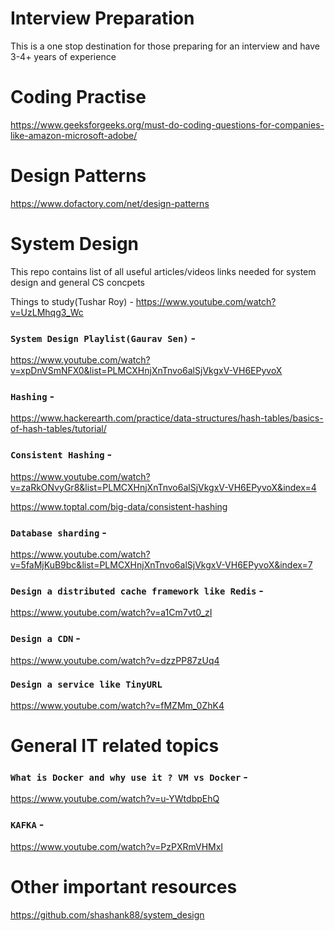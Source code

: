 # Interview Preparation
This is a one stop destination for those preparing for an interview and have 3-4+ years of experience

# Coding Practise
https://www.geeksforgeeks.org/must-do-coding-questions-for-companies-like-amazon-microsoft-adobe/

# Design Patterns
https://www.dofactory.com/net/design-patterns

# System Design
This repo contains list of all useful articles/videos links needed for system design and general CS concpets

Things to study(Tushar Roy) - https://www.youtube.com/watch?v=UzLMhqg3_Wc

### `System Design Playlist(Gaurav Sen)` - 

https://www.youtube.com/watch?v=xpDnVSmNFX0&list=PLMCXHnjXnTnvo6alSjVkgxV-VH6EPyvoX

### `Hashing` -

https://www.hackerearth.com/practice/data-structures/hash-tables/basics-of-hash-tables/tutorial/

### `Consistent Hashing` - 

https://www.youtube.com/watch?v=zaRkONvyGr8&list=PLMCXHnjXnTnvo6alSjVkgxV-VH6EPyvoX&index=4

https://www.toptal.com/big-data/consistent-hashing

### `Database sharding` -

https://www.youtube.com/watch?v=5faMjKuB9bc&list=PLMCXHnjXnTnvo6alSjVkgxV-VH6EPyvoX&index=7

### `Design a distributed cache framework like Redis` - 

https://www.youtube.com/watch?v=a1Cm7vt0_zI

### `Design a CDN` -

https://www.youtube.com/watch?v=dzzPP87zUq4

### `Design a service like TinyURL`

https://www.youtube.com/watch?v=fMZMm_0ZhK4

# General IT related topics

### `What is Docker and why use it ? VM vs Docker` -

https://www.youtube.com/watch?v=u-YWtdbpEhQ

### `KAFKA` -

https://www.youtube.com/watch?v=PzPXRmVHMxI

# Other important resources
https://github.com/shashank88/system_design
